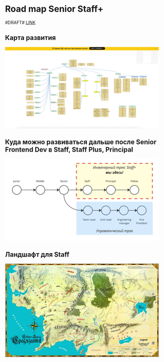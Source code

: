 # Road map Senior Staff+

#DRAFT#
[LINK](https://roadmap.sh/r/frontend-vueks)

## Карта развития
![alt text](https://github.com/cossack-don/road-map-senior-staff/blob/main/map.jpg)

## Куда можно развиваться дальше после Senior Frontend Dev в Staff, Staff Plus, Principal
![alt text](https://github.com/cossack-don/road-map-senior-staff/blob/main/screen_1.jpeg)

## Ландшафт для Staff
![alt text](https://github.com/cossack-don/road-map-staff-dev/blob/main/landwaft.jpg)
